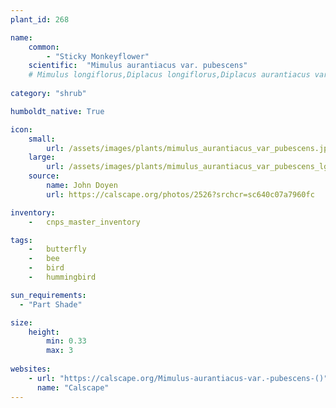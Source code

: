 ```yaml
---
plant_id: 268 

name: 
    common: 
        - "Sticky Monkeyflower"    
    scientific:  "Mimulus aurantiacus var. pubescens"
    # Mimulus longiflorus,Diplacus longiflorus,Diplacus aurantiacus var. pubescens
    
category: "shrub"

humboldt_native: True

icon: 
    small: 
        url: /assets/images/plants/mimulus_aurantiacus_var_pubescens.jpg 
    large: 
        url: /assets/images/plants/mimulus_aurantiacus_var_pubescens_lg.jpg 
    source: 
        name: John Doyen 
        url: https://calscape.org/photos/2526?srchcr=sc640c07a7960fc 

inventory: 
    -   cnps_master_inventory

tags:
    -   butterfly
    -   bee
    -   bird
    -   hummingbird 

sun_requirements:
  - "Part Shade"

size:
    height: 
        min: 0.33 
        max: 3
 
websites: 
    - url: "https://calscape.org/Mimulus-aurantiacus-var.-pubescens-()"
      name: "Calscape"
---
```









